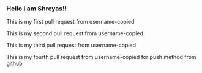 ### Hello I am Shreyas!!

This is my first pull request from username-copied

This is my second pull request from username-copied

This is my third pull request from username-copied

This is my fourth pull request from username-copied for push method from github

